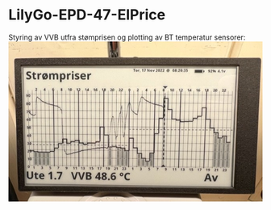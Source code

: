# LilyGo-EPD-47-ElPrice
Styring av VVB utfra stømprisen og plotting av BT temperatur sensorer:
![image](ElPris.jpg)
